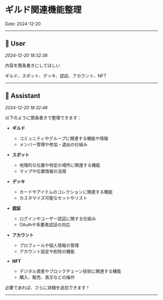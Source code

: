 # ギルド関連機能整理

Date: 2024-12-20

---

## 👤 User
*2024-12-20 18:32:38*

内容を箇条書きにしてほしい

ギルド、スポット、デッキ、認証、アカウント、NFT

---

## 🤖 Assistant
*2024-12-20 18:32:48*

以下のように箇条書きで整理できます：

- **ギルド**  
  - コミュニティやグループに関連する機能や情報  
  - メンバー管理や参加・退出の仕組み

- **スポット**  
  - 地理的な位置や特定の場所に関連する機能  
  - マップや位置情報の活用

- **デッキ**  
  - カードやアイテムのコレクションに関連する機能  
  - カスタマイズ可能なセットやリスト

- **認証**  
  - ログインやユーザー認証に関する仕組み  
  - OAuthや多要素認証の対応

- **アカウント**  
  - プロフィールや個人情報の管理  
  - アカウント設定や削除の機能

- **NFT**  
  - デジタル資産やブロックチェーン技術に関連する機能  
  - 購入、販売、表示などの操作

必要であれば、さらに詳細を追加できます！

---
